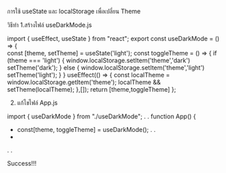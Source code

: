 การใช้ useState และ localStorage เพื่อเปลี่ยน Theme 

วิธีทำ
1.สร้างไฟล์ useDarkMode.js 

import { useEffect, useState } from "react"; 
export const useDarkMode = () => {  
  const [theme, setTheme] = useState('light');
  const toggleTheme = () => {
    if (theme === 'light') {
      window.localStorage.setItem('theme','dark')
      setTheme('dark');
    } else {
      window.localStorage.setItem('theme','light')
      setTheme('light');
    }
  }
  useEffect(() => {
    const localTheme = window.localStorage.getItem('theme');
    localTheme && setTheme(localTheme);
  },[]);
  return [theme,toggleTheme]
}; 

2. แก้ไขไฟล์ App.js 

import { useDarkMode } from "./useDarkMode";
.
.
function App() { 
 + const[theme, toggleTheme] = useDarkMode();
.
.
 + <Navbar bg={theme} variant={theme} > 
.
.

Success!!! 
